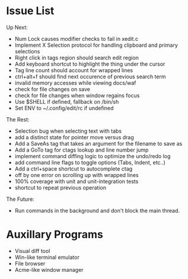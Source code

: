 # Issue List

Up Next:

* Num Lock causes modifier checks to fail in xedit.c
* Implement X Selection protocol for handling clipboard and primary selections
* Right click in tags region should search edit region
* Add keyboard shortcut to highlight the thing under the cursor
* Tag line count should account for wrapped lines
* ctrl+alt+f should find next occurence of previous search term
* invalid memory accesses while viewing docs/waf
* check for file changes on save
* check for file changes when window regains focus
* Use $SHELL if defined, fallback on /bin/sh
* Set ENV to ~/.config/edit/rc if undefined

The Rest:

* Selection bug when selecting text with tabs
* add a distinct state for pointer move versus drag
* Add a SaveAs tag that takes an argument for the filename to save as
* Add a GoTo tag for ctags lookup and line number jump
* implement command diffing logic to optimize the undo/redo log
* add command line flags to toggle options (Tabs, Indent, etc..)
* Add a ctrl+space shortcut to autocomplete ctag
* off by one error on scrolling up with wrapped lines
* 100% coverage with unit and unit-integration tests
* shortcut to repeat previous operation

The Future:

* Run commands in the background and don't block the main thread.

# Auxillary Programs

* Visual diff tool
* Win-like terminal emulator
* File browser
* Acme-like window manager
